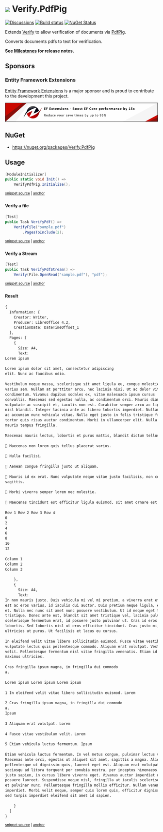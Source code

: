 # <img src="/src/icon.png" height="30px"> Verify.PdfPig

[![Discussions](https://img.shields.io/badge/Verify-Discussions-yellow?svg=true&label=)](https://github.com/orgs/VerifyTests/discussions)
[![Build status](https://ci.appveyor.com/api/projects/status/c2h902l25lpel78q?svg=true)](https://ci.appveyor.com/project/SimonCropp/Verify-PdfPig)
[![NuGet Status](https://img.shields.io/nuget/v/Verify.PdfPig.svg)](https://www.nuget.org/packages/Verify.PdfPig/)

Extends [Verify](https://github.com/VerifyTests/Verify) to allow verification of documents via [PdfPig](https://github.com/UglyToad/PdfPig).<!-- singleLineInclude: intro. path: /docs/intro.include.md -->

Converts documents pdfs to text for verification.

**See [Milestones](../../milestones?state=closed) for release notes.**


## Sponsors


### Entity Framework Extensions<!-- include: zzz. path: /docs/zzz.include.md -->

[Entity Framework Extensions](https://entityframework-extensions.net/?utm_source=simoncropp&utm_medium=Verify.PdfPig) is a major sponsor and is proud to contribute to the development this project.

[![Entity Framework Extensions](https://raw.githubusercontent.com/VerifyTests/Verify.PdfPig/refs/heads/main/docs/zzz.png)](https://entityframework-extensions.net/?utm_source=simoncropp&utm_medium=Verify.PdfPig)<!-- endInclude -->


## NuGet

 * https://nuget.org/packages/Verify.PdfPig


## Usage

<!-- snippet: enable -->
<a id='snippet-enable'></a>
```cs
[ModuleInitializer]
public static void Init() =>
    VerifyPdfPig.Initialize();
```
<sup><a href='/src/Tests/ModuleInitializer.cs#L3-L9' title='Snippet source file'>snippet source</a> | <a href='#snippet-enable' title='Start of snippet'>anchor</a></sup>
<!-- endSnippet -->


#### Verify a file

<!-- snippet: VerifyPdf -->
<a id='snippet-VerifyPdf'></a>
```cs
[Test]
public Task VerifyPdf() =>
    VerifyFile("sample.pdf")
        .PagesToInclude(2);
```
<sup><a href='/src/Tests/Samples.cs#L4-L11' title='Snippet source file'>snippet source</a> | <a href='#snippet-VerifyPdf' title='Start of snippet'>anchor</a></sup>
<!-- endSnippet -->


#### Verify a Stream

<!-- snippet: VerifyPdfStream -->
<a id='snippet-VerifyPdfStream'></a>
```cs
[Test]
public Task VerifyPdfStream() =>
    Verify(File.OpenRead("sample.pdf"), "pdf");
```
<sup><a href='/src/Tests/Samples.cs#L13-L19' title='Snippet source file'>snippet source</a> | <a href='#snippet-VerifyPdfStream' title='Start of snippet'>anchor</a></sup>
<!-- endSnippet -->


#### Result

<!-- snippet: Samples.VerifyPdf.verified.txt -->
<a id='snippet-Samples.VerifyPdf.verified.txt'></a>
```txt
{
  Information: {
    Creator: Writer,
    Producer: LibreOffice 4.2,
    CreationDate: DateTimeOffset_1
  },
  Pages: [
    {
      Size: A4,
      Text:
Lorem ipsum

Lorem ipsum dolor sit amet, consectetur adipiscing
elit. Nunc ac faucibus odio.

Vestibulum neque massa, scelerisque sit amet ligula eu, congue molestie mi. Praesent ut
varius sem. Nullam at porttitor arcu, nec lacinia nisi. Ut ac dolor vitae odio interdum
condimentum. Vivamus dapibus sodales ex, vitae malesuada ipsum cursus
convallis. Maecenas sed egestas nulla, ac condimentum orci. Mauris diam felis,
vulputate ac suscipit et, iaculis non est. Curabitur semper arcu ac ligula semper, nec luctus
nisl blandit. Integer lacinia ante ac libero lobortis imperdiet. Nullam mollis convallis ipsum,
ac accumsan nunc vehicula vitae. Nulla eget justo in felis tristique fringilla. Morbi sit amet
tortor quis risus auctor condimentum. Morbi in ullamcorper elit. Nulla iaculis tellus sit amet
mauris tempus fringilla.

Maecenas mauris lectus, lobortis et purus mattis, blandit dictum tellus.

 Maecenas non lorem quis tellus placerat varius.

 Nulla facilisi.

 Aenean congue fringilla justo ut aliquam.

 Mauris id ex erat. Nunc vulputate neque vitae justo facilisis, non condimentum ante
sagittis.

 Morbi viverra semper lorem nec molestie.

 Maecenas tincidunt est efficitur ligula euismod, sit amet ornare est vulputate.

Row 1 Row 2 Row 3 Row 4
0
2
4
6
8
10
12

Column 1
Column 2
Column 3

    },
    {
      Size: A4,
      Text:
In non mauris justo. Duis vehicula mi vel mi pretium, a viverra erat efficitur. Cras aliquam
est ac eros varius, id iaculis dui auctor. Duis pretium neque ligula, et pulvinar mi placerat
et. Nulla nec nunc sit amet nunc posuere vestibulum. Ut id neque eget tortor mattis
tristique. Donec ante est, blandit sit amet tristique vel, lacinia pulvinar arcu. Pellentesque
scelerisque fermentum erat, id posuere justo pulvinar ut. Cras id eros sed enim aliquam
lobortis. Sed lobortis nisl ut eros efficitur tincidunt. Cras justo mi, porttitor quis mattis vel,
ultricies ut purus. Ut facilisis et lacus eu cursus.

In eleifend velit vitae libero sollicitudin euismod. Fusce vitae vestibulum velit. Pellentesque
vulputate lectus quis pellentesque commodo. Aliquam erat volutpat. Vestibulum in egestas
velit. Pellentesque fermentum nisl vitae fringilla venenatis. Etiam id mauris vitae orci
maximus ultricies.

Cras fringilla ipsum magna, in fringilla dui commodo
a.

Lorem ipsum Lorem ipsum Lorem ipsum

1 In eleifend velit vitae libero sollicitudin euismod. Lorem

2 Cras fringilla ipsum magna, in fringilla dui commodo
a.
Ipsum

3 Aliquam erat volutpat. Lorem

4 Fusce vitae vestibulum velit. Lorem

5 Etiam vehicula luctus fermentum. Ipsum

Etiam vehicula luctus fermentum. In vel metus congue, pulvinar lectus vel, fermentum dui.
Maecenas ante orci, egestas ut aliquet sit amet, sagittis a magna. Aliquam ante quam,
pellentesque ut dignissim quis, laoreet eget est. Aliquam erat volutpat. Class aptent taciti
sociosqu ad litora torquent per conubia nostra, per inceptos himenaeos. Ut ullamcorper
justo sapien, in cursus libero viverra eget. Vivamus auctor imperdiet urna, at pulvinar leo
posuere laoreet. Suspendisse neque nisl, fringilla at iaculis scelerisque, ornare vel dolor. Ut
et pulvinar nunc. Pellentesque fringilla mollis efficitur. Nullam venenatis commodo
imperdiet. Morbi velit neque, semper quis lorem quis, efficitur dignissim ipsum. Ut ac lorem
sed turpis imperdiet eleifend sit amet id sapien.

    }
  ]
}
```
<sup><a href='/src/Tests/Samples.VerifyPdf.verified.txt#L1-L100' title='Snippet source file'>snippet source</a> | <a href='#snippet-Samples.VerifyPdf.verified.txt' title='Start of snippet'>anchor</a></sup>
<!-- endSnippet -->
